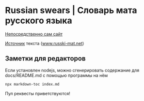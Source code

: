 # Russian swears | Словарь мата русского языка

[Непосредственно сам сайт](https://nickname32.github.io/russian-swears)

[Источник](http://www.russki-mat.net/e/mat_slovar.htm) текста (www.russki-mat.net)

## Заметки для редакторов

Если установлен nodejs, можно сгенерировать содержание для docs/README.md с помощью программы на нём

```sh
npx markdown-toc index.md
```

Пул реквесты приветствуются!
